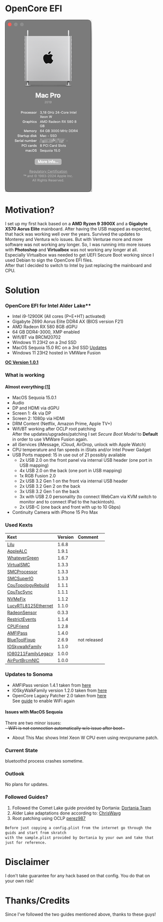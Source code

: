 # OpenCore EFI

![About This Mac](./images/AboutThisMac.png "About This Mac")

# Motivation?

I set up my first hack based on a **AMD Ryzen 9 3900X** and a **Gigabyte X570 Aorus Elite** mainboard. After having the USB mapped as expected, that hack was working well over the years. Survived the updates to Monterey and Ventura w/o issues. But with Venturae more and more software was not working any longer. So, I was running into more issues with **Photoshop** and **Virtualbox** was not working any longer at all. Especially Virtualbox was needed to get UEFI Secure Boot working since I used Debian to sign the OpenCore EFI files.  
After that I decided to switch to Intel by just replacing the mainboard and CPU.

# Solution
### OpenCore EFI for Intel Alder Lake**

- Intel i9-12900K (All cores (P+E+HT) activated)
- Gigabyte Z690 Aorus Elite DDR4 AX (BIOS version F21)
- AMD Radeon RX 580 8GB dGPU
- 64 GB DDR4-3000, XMP enabled
- Wifi/BT via BRCM20702
- Windows 11 23H2 on a 2nd SSD
- MacOS Sequoia 15.0 RC on a 3rd SSD
  [Updates](#updates-to-sonoma)
- Windows 11 23H2 hosted in VMWare Fusion

**[OC Version 1.0.1](https://github.com/acidanthera/OpenCorePkg/releases/tag/1.0.1)**

### What is working

#### Almost everything:[[1]](#issues-with-macos-sequoia)
  
- MacOS Sequoia 15.0.1
- Audio  
- DP and HDMI via dGPU  
- Screen 1: 4k via DP  
- Screen 2: 1080p via HDMI  
- DRM Content (Netflix, Amazon Prime, Apple TV+)  
- Wifi/BT working after OCLP root patching  
	After the updates/upgrades/patching I set *Secure Boot Model* to **Default** in order to use VMWare Fusion again.
- all iServices (iMessage, iCloud, AirDrop, unlock with Apple Watch)  
- CPU temperature and fan speeds in iStats and/or Intel Power Gadget  
- USB Ports mapped: 15 in use out of 21 possibly available
    - 2x USB 2.0 on the front panel via internal USB header (one port in USB mapping)  
    - 4x USB 2.0 on the back (one port in USB mapping)  
    - 1x RGB Fusion 2.0  
    - 2x USB 3.2 Gen 1 on the front via internal USB header  
    - 2x USB 3.2 Gen 2 on the back  
    - 3x USB 3.2 Gen 1 on the back     
    - 3x with USB 2.0 personality (to connect WebCam via KVM switch to monitor and to connect IPad to the hackintosh). 
    - 2x USB-C (one back and front with up to 10 Gbps)
- Continuity Camera with iPhone 15 Pro Max  


### Used Kexts

| **Kext**  | **Version**  | **Comment** |   
|:----------|:----------|:--|   
| [Lilu](https://github.com/acidanthera/Lilu/releases/tag/1.6.8)    | 1.6.8
| [AppleALC](https://github.com/acidanthera/AppleALC/releases/tag/1.9.1)| 1.9.1
| [WhateverGreen](https://github.com/acidanthera/WhateverGreen/releases/tag/1.6.7)    | 1.6.7
| [VirtualSMC](https://github.com/acidanthera/VirtualSMC/releases/tag/1.3.3)    | 1.3.3
| [SMCProcessor](https://github.com/acidanthera/VirtualSMC/releases/tag/1.3.3)    | 1.3.3
| [SMCSuperIO](https://github.com/acidanthera/VirtualSMC/releases/tag/1.3.3)    | 1.3.3
| [CpuTopologyRebuild](https://github.com/b00t0x/CpuTopologyRebuild/releases/tag/1.1.1)    | 1.1.1
| [CpuTscSync](https://github.com/acidanthera/CpuTscSync/releases/tag/1.1.1)    | 1.1.1
| [NVMeFix](https://github.com/acidanthera/NVMeFix/releases/tag/1.1.2)    | 1.1.2
| [LucyRTL8125Ethernet](https://www.insanelymac.com/forum/files/file/1004-lucyrtl8125ethernet/)    | 1.1.0
| [RadeonSensor](https://github.com/aluveitie/RadeonSensor/releases/tag/0.3.3) | 0.3.3
| [RestrictEvents](https://github.com/acidanthera/RestrictEvents/releases/tag/1.1.4) | 1.1.4
| [CPUFriend](https://github.com/acidanthera/CPUFriend/releases/tag/1.2.8) | 1.2.8
| [AMFIPass](https://github.com/dortania/OpenCore-Legacy-Patcher/blob/main/payloads/Kexts/Acidanthera/AMFIPass-v1.4.0-RELEASE.zip) | 1.4.0
| [BlueToolFixup](https://github.com/acidanthera/BrcmPatchRAM/actions/runs/11143115875) | 2.6.9 | not released
| [IOSkywalkFamily](https://github.com/dortania/OpenCore-Legacy-Patcher/blob/main/payloads/Kexts/Wifi/IOSkywalkFamily-v1.1.0.zip) | 1.1.0
| [IO80211FamilyLegacy](https://github.com/dortania/OpenCore-Legacy-Patcher/blob/main/payloads/Kexts/Wifi/IO80211FamilyLegacy-v1.0.0.zip) | 1.0.0
| [AirPortBrcmNIC](https://github.com/dortania/OpenCore-Legacy-Patcher/blob/main/payloads/Kexts/Wifi/IO80211FamilyLegacy-v1.0.0.zip) | 1.0.0

### Updates to Sonoma
- AMFIPass version 1.4.1 taken from [here](https://github.com/dortania/OpenCore-Legacy-Patcher/tree/main/payloads/Kexts/Acidanthera)
- IOSkyWalkFamily version 1.2.0 taken from [here](https://github.com/dortania/OpenCore-Legacy-Patcher/tree/main/payloads/Kexts/Wifi)
- OpenCore Lagacy Patcher 2.0 taken from [here](https://github.com/dortania/OpenCore-Legacy-Patcher/actions/runs/10835044097)  
See [guide](https://github.com/perez987/Fenvi-wifi-back-on-macOS-Sonoma-by-OCLP/blob/main/README.md) to enable WiFi again

#### Issues with MacOS Sequoia  
There are two minor issues:  
~~- WiFi is not connection automatically w/o issue after boot~~~  
- About This Mac shows Intel Xeon W CPU even using revcpuname patch.
 
### Current State
bluetoothd process crashes sometime.

### Outlook

No plans for updates.


### Followed Guides?

1. Followed the Comet Lake guide provided by Dortania: 
[Dortania Team](https://dortania.github.io/OpenCore-Install-Guide/config.plist/comet-lake.html)
2. Alder Lake adaptations done according to: [ChrisWayg](https://chriswayg.gitbook.io/opencore-visual-beginners-guide/advanced-topics/using-alder-lake)
3. Root patching using OCLP [perez987](https://github.com/perez987/Fenvi-wifi-back-on-macOS-Sonoma-by-OCLP/blob/main/README.md)  
	

````text
Before just copying a config.plist from the internet go through the guids and start from skratch  
with the sample.plist provided by Dortania by your own and take that just for reference.
````  

# Disclaimer

I don't take guarantee for any hack based on that config. You do that on your own risk!

# Thanks/Credits

Since I've followed the two guides mentioned above, thanks to these guys!